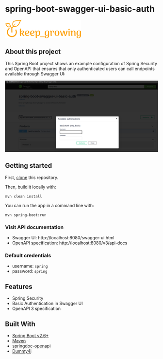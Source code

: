# spring-boot-swagger-ui-basic-auth

[![keep_growing logo](readme-images/logo_250x60.png)](https://keepgrowing.in/)

## About this project

This Spring Boot project shows an example configuration of Spring Security and OpenAPI that ensures that only
authenticated users can call endpoints available through Swagger UI:

![swagger ui with basic auth for endpointsscreenshot](readme-images/swagger-ui-with-basic-auth-for-endpoints.png)

## Getting started

First, [clone](https://docs.github.com/en/github/creating-cloning-and-archiving-repositories/cloning-a-repository-from-github/cloning-a-repository)
this repository.

Then, build it locally with:

```shell
mvn clean install
```

You can run the app in a command line with:

```shell
mvn spring-boot:run
```

### Visit API documentation

* Swagger UI: http://localhost:8080/swagger-ui.html
* OpenAPI specification: http://localhost:8080/v3/api-docs

### Default credentials

* username: `spring`
* password: `spring`

## Features

* Spring Security
* Basic Authentication in Swagger UI
* OpenAPI 3 specification

## Built With

* [Spring Boot v2.6+](https://spring.io/projects/spring-boot)
* [Maven](https://maven.apache.org/)
* [springdoc-openapi](https://springdoc.org/)
* [Dummy4j](https://daniel-frak.github.io/dummy4j/)
